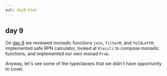 ```yaml
---
out: day9.html
---
```


  [day8]: ./day8.html

day 9
-----

On [day 8][day8] we reviewed monadic functions `join`, `filterM`, and `foldLeftM`, implemented safe RPN calculator, looked at `Kleisli` to compose monadic functions, and implemented our own monad `Prob`.

Anyway, let's see some of the typeclasses that we didn't have opportunity to cover.
